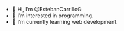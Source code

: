 - 👋 Hi, I’m @EstebanCarrilloG
- 👀 I’m interested in programming.
- 🌱 I’m currently learning web development.
<!---
EstebanCarrilloG/EstebanCarrilloG is a ✨ special ✨ repository because its `README.md` (this file) appears on your GitHub profile.
You can click the Preview link to take a look at your changes.
--->

